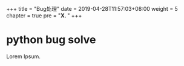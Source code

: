 +++
title = "Bug处理"
date = 2019-04-28T11:57:03+08:00
weight = 5
chapter = true
pre = "<b>X. </b>"
+++


# python bug solve

Lorem Ipsum.